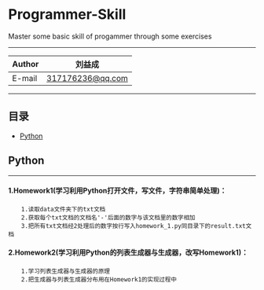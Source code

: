 Programmer-Skill
===========================
Master some basic skill of progammer through some exercises
****

|Author|刘益成|
|---|---
|E-mail|317176236@qq.com

****
## 目录
* [Python](#Python)



## Python
------
#### 1.Homework1(学习利用Python打开文件，写文件，字符串简单处理)：             
      　1.读取data文件夹下的txt文档    
      　2.获取每个txt文档的文档名'-'后面的数字与该文档里的数字相加    
      　3.把所有txt文档经2处理后的数字按行写入homework_1.py同目录下的result.txt文档   
#### 2.Homework2(学习利用Python的列表生成器与生成器，改写Homework1)：          
      　1.学习列表生成器与生成器的原理        
      　2.把生成器与列表生成器分布用在Homework1的实现过程中      
